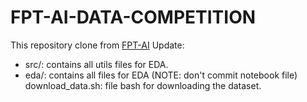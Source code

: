 # FPT-AI-DATA-COMPETITION
This repository clone from [FPT-AI](https://github.com/fsoft-ailab/Data-Competition)
Update:
+ src/: contains all utils files for EDA.
+ eda/: contains all files for EDA (NOTE: don't commit notebook file)
download_data.sh: file bash for downloading the dataset. 